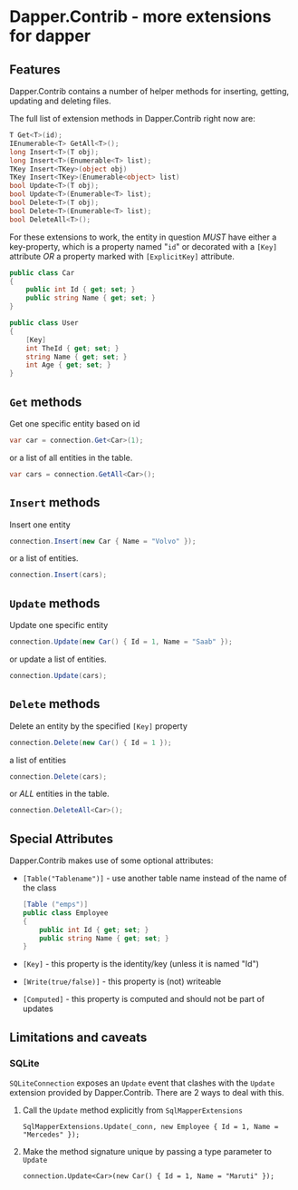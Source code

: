 Dapper.Contrib - more extensions for dapper
===========================================

Features
--------
Dapper.Contrib contains a number of helper methods for inserting, getting,
updating and deleting files.

The full list of extension methods in Dapper.Contrib right now are:

```csharp
T Get<T>(id);
IEnumerable<T> GetAll<T>();
long Insert<T>(T obj);
long Insert<T>(Enumerable<T> list);
TKey Insert<TKey>(object obj)
TKey Insert<TKey>(Enumerable<object> list)
bool Update<T>(T obj);
bool Update<T>(Enumerable<T> list);
bool Delete<T>(T obj);
bool Delete<T>(Enumerable<T> list);
bool DeleteAll<T>();
```

For these extensions to work, the entity in question _MUST_ have either a
key-property, which is a property named "`id`" or decorated with a `[Key]` attribute
_OR_ a property marked with `[ExplicitKey]` attribute.

```csharp
public class Car
{
    public int Id { get; set; }
    public string Name { get; set; }
}

public class User
{
    [Key]
    int TheId { get; set; }
    string Name { get; set; }
    int Age { get; set; }
}
```

`Get` methods
-------

Get one specific entity based on id

```csharp
var car = connection.Get<Car>(1);
```

or a list of all entities in the table.

```csharp
var cars = connection.GetAll<Car>();
```

`Insert` methods
-------

Insert one entity

```csharp
connection.Insert(new Car { Name = "Volvo" });
```

or a list of entities.

```csharp
connection.Insert(cars);
```



`Update` methods
-------
Update one specific entity

```csharp
connection.Update(new Car() { Id = 1, Name = "Saab" });
```

or update a list of entities.

```csharp
connection.Update(cars);
```

`Delete` methods
-------
Delete an entity by the specified `[Key]` property

```csharp
connection.Delete(new Car() { Id = 1 });
```

a list of entities

```csharp
connection.Delete(cars);
```

or _ALL_ entities in the table.

```csharp
connection.DeleteAll<Car>();
```

Special Attributes
----------
Dapper.Contrib makes use of some optional attributes:

* `[Table("Tablename")]` - use another table name instead of the name of the class

	```csharp
    [Table ("emps")]
    public class Employee
    {
    	public int Id { get; set; }
        public string Name { get; set; }
    }
    ```
* `[Key]` - this property is the identity/key (unless it is named "Id")
* `[Write(true/false)]` -  this property is (not) writeable
* `[Computed]` - this property is computed and should not be part of updates

Limitations and caveats
-------

### SQLite

`SQLiteConnection` exposes an `Update` event that clashes with the `Update`
extension provided by Dapper.Contrib. There are 2 ways to deal with this.

1. Call the `Update` method explicitly from `SqlMapperExtensions`

	```Csharp
    SqlMapperExtensions.Update(_conn, new Employee { Id = 1, Name = "Mercedes" });
    ```
2. Make the method signature unique by passing a type parameter to `Update`

	```Csharp
    connection.Update<Car>(new Car() { Id = 1, Name = "Maruti" });
    ```
